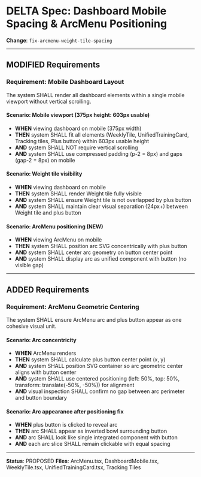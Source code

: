 # DELTA Spec: Dashboard Mobile Spacing & ArcMenu Positioning

**Change**: `fix-arcmenu-weight-tile-spacing`

---

## MODIFIED Requirements

### Requirement: Mobile Dashboard Layout
The system SHALL render all dashboard elements within a single mobile viewport without vertical scrolling.

#### Scenario: Mobile viewport (375px height: 603px usable)
- **WHEN** viewing dashboard on mobile (375px width)
- **THEN** system SHALL fit all elements (WeeklyTile, UnifiedTrainingCard, Tracking tiles, Plus button) within 603px usable height
- **AND** system SHALL NOT require vertical scrolling
- **AND** system SHALL use compressed padding (p-2 = 8px) and gaps (gap-2 = 8px) on mobile

#### Scenario: Weight tile visibility
- **WHEN** viewing dashboard on mobile
- **THEN** system SHALL render Weight tile fully visible
- **AND** system SHALL ensure Weight tile is not overlapped by plus button
- **AND** system SHALL maintain clear visual separation (24px+) between Weight tile and plus button

#### Scenario: ArcMenu positioning (NEW)
- **WHEN** viewing ArcMenu on mobile
- **THEN** system SHALL position arc SVG concentrically with plus button
- **AND** system SHALL center arc geometry on button center point
- **AND** system SHALL display arc as unified component with button (no visible gap)

---

## ADDED Requirements

### Requirement: ArcMenu Geometric Centering
The system SHALL ensure ArcMenu arc and plus button appear as one cohesive visual unit.

#### Scenario: Arc concentricity
- **WHEN** ArcMenu renders
- **THEN** system SHALL calculate plus button center point (x, y)
- **AND** system SHALL position SVG container so arc geometric center aligns with button center
- **AND** system SHALL use centered positioning (left: 50%, top: 50%, transform: translate(-50%, -50%)) for alignment
- **AND** visual inspection SHALL confirm no gap between arc perimeter and button boundary

#### Scenario: Arc appearance after positioning fix
- **WHEN** plus button is clicked to reveal arc
- **THEN** arc SHALL appear as inverted bowl surrounding button
- **AND** arc SHALL look like single integrated component with button
- **AND** each arc slice SHALL remain clickable with equal spacing

---

**Status**: PROPOSED
**Files**: ArcMenu.tsx, DashboardMobile.tsx, WeeklyTile.tsx, UnifiedTrainingCard.tsx, Tracking Tiles

